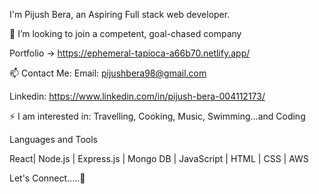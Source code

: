  I'm Pijush Bera, an Aspiring Full stack web developer.



👯 I’m looking to join a competent, goal-chased company



Portfolio -> https://ephemeral-tapioca-a66b70.netlify.app/



📫 Contact Me: Email: pijushbera98@gmail.com



Linkedin: https://www.linkedin.com/in/pijush-bera-004112173/



⚡ I am interested in: Travelling, Cooking, Music, Swimming...and Coding



Languages and Tools



React| Node.js | Express.js | Mongo DB | JavaScript | HTML | CSS | AWS



Let's Connect.....🤝
